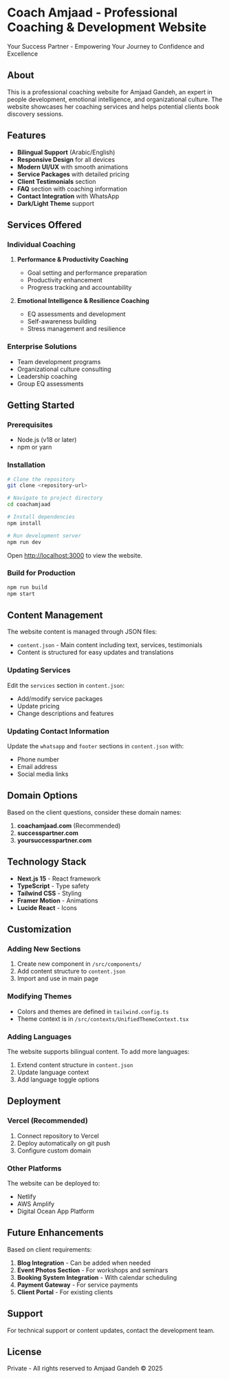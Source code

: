 # Coach Amjaad - Professional Coaching & Development Website

Your Success Partner - Empowering Your Journey to Confidence and Excellence

## About

This is a professional coaching website for Amjaad Gandeh, an expert in people development, emotional intelligence, and organizational culture. The website showcases her coaching services and helps potential clients book discovery sessions.

## Features

- **Bilingual Support** (Arabic/English)
- **Responsive Design** for all devices
- **Modern UI/UX** with smooth animations
- **Service Packages** with detailed pricing
- **Client Testimonials** section
- **FAQ** section with coaching information
- **Contact Integration** with WhatsApp
- **Dark/Light Theme** support

## Services Offered

### Individual Coaching
1. **Performance & Productivity Coaching**
   - Goal setting and performance preparation
   - Productivity enhancement
   - Progress tracking and accountability

2. **Emotional Intelligence & Resilience Coaching**
   - EQ assessments and development
   - Self-awareness building
   - Stress management and resilience

### Enterprise Solutions
- Team development programs
- Organizational culture consulting
- Leadership coaching
- Group EQ assessments

## Getting Started

### Prerequisites
- Node.js (v18 or later)
- npm or yarn

### Installation

```bash
# Clone the repository
git clone <repository-url>

# Navigate to project directory
cd coachamjaad

# Install dependencies
npm install

# Run development server
npm run dev
```

Open [http://localhost:3000](http://localhost:3000) to view the website.

### Build for Production

```bash
npm run build
npm start
```

## Content Management

The website content is managed through JSON files:
- `content.json` - Main content including text, services, testimonials
- Content is structured for easy updates and translations

### Updating Services
Edit the `services` section in `content.json`:
- Add/modify service packages
- Update pricing
- Change descriptions and features

### Updating Contact Information
Update the `whatsapp` and `footer` sections in `content.json` with:
- Phone number
- Email address
- Social media links

## Domain Options

Based on the client questions, consider these domain names:
1. **coachamjaad.com** (Recommended)
2. **successpartner.com**
3. **yoursuccesspartner.com**

## Technology Stack

- **Next.js 15** - React framework
- **TypeScript** - Type safety
- **Tailwind CSS** - Styling
- **Framer Motion** - Animations
- **Lucide React** - Icons

## Customization

### Adding New Sections
1. Create new component in `/src/components/`
2. Add content structure to `content.json`
3. Import and use in main page

### Modifying Themes
- Colors and themes are defined in `tailwind.config.ts`
- Theme context is in `/src/contexts/UnifiedThemeContext.tsx`

### Adding Languages
The website supports bilingual content. To add more languages:
1. Extend content structure in `content.json`
2. Update language context
3. Add language toggle options

## Deployment

### Vercel (Recommended)
1. Connect repository to Vercel
2. Deploy automatically on git push
3. Configure custom domain

### Other Platforms
The website can be deployed to:
- Netlify
- AWS Amplify
- Digital Ocean App Platform

## Future Enhancements

Based on client requirements:
1. **Blog Integration** - Can be added when needed
2. **Event Photos Section** - For workshops and seminars
3. **Booking System Integration** - With calendar scheduling
4. **Payment Gateway** - For service payments
5. **Client Portal** - For existing clients

## Support

For technical support or content updates, contact the development team.

## License

Private - All rights reserved to Amjaad Gandeh © 2025